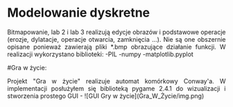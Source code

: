 
# Modelowanie dyskretne
<p align="justify">
Bitmapowanie, lab 2 i lab 3 realizują edycje obrazów i podstawowe operacje (erozje, dylatacje, operacje otwarcia, zamknięcia ...). Nie są one obszernie opisane ponieważ zawierają pliki *.bmp obrazujące działanie funkcji. W realizacji wykorzystano biblioteki:
  -PIL
  -numpy
  -matplotlib.pyplot
</p>

#Gra w życie:
<p align="justify">
Projekt "Gra w życie" realizuje automat komórkowy Conway'a. W implementacji posłużyłem się biblioteką pygame 2.4.1 do wizualizacji i stworzenia prostego GUI - 
  ![GUI Gry w życie](Gra_W_Życie/img.png)
</p>
